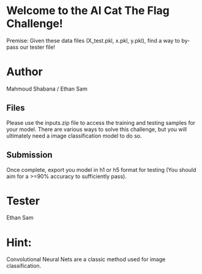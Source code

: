 # Welcome to the AI Cat The Flag Challenge!

Premise: Given these data files (X_test.pkl, x.pkl, y.pkl), find a way to by-pass our tester file!

# Author

Mahmoud Shabana / Ethan Sam

## Files

Please use the inputs.zip file to access the training and testing samples for your model.
There are various ways to solve this challenge, but you will ultimately need a image classification model to do so.

## Submission

Once complete, export you model in h1 or h5 format for testing (You should aim for a >=90% accuracy to sufficiently pass).

# Tester

Ethan Sam

# Hint:

Convolutional Neural Nets are a classic method used for image classification.
